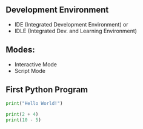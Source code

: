 
## Development Environment
- IDE (Integrated Development Environment) or
- IDLE (Integrated Dev. and Learning Environment)

## Modes:
- Interactive Mode
- Script Mode

## First Python Program
```python
print("Hello World!")

print(2 + 4)
print(10 - 5)
```


<br><br>
